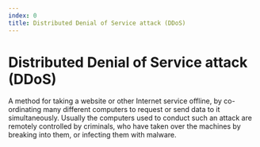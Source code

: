 ```yaml
---
index: 0
title: Distributed Denial of Service attack (DDoS)
---
```

# Distributed Denial of Service attack (DDoS)

A method for taking a website or other Internet service offline, by co-ordinating many different computers to request or send data to it simultaneously. Usually the computers used to conduct such an attack are remotely controlled by criminals, who have taken over the machines by breaking into them, or infecting them with malware.